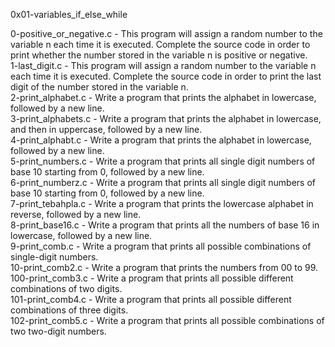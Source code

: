0x01-variables_if_else_while

0-positive_or_negative.c - This program will assign a random number to the variable n each time it is executed. Complete the source code in order to print whether the number stored in the variable n is positive or negative.\
1-last_digit.c - This program will assign a random number to the variable n each time it is executed. Complete the source code in order to print the last digit of the number stored in the variable n.\
2-print_alphabet.c - Write a program that prints the alphabet in lowercase, followed by a new line.\
3-print_alphabets.c - Write a program that prints the alphabet in lowercase, and then in uppercase, followed by a new line.\
4-print_alphabt.c - Write a program that prints the alphabet in lowercase, followed by a new line.\
5-print_numbers.c - Write a program that prints all single digit numbers of base 10 starting from 0, followed by a new line.\
6-print_numberz.c - Write a program that prints all single digit numbers of base 10 starting from 0, followed by a new line.\
7-print_tebahpla.c - Write a program that prints the lowercase alphabet in reverse, followed by a new line.\
8-print_base16.c - Write a program that prints all the numbers of base 16 in lowercase, followed by a new line.\
9-print_comb.c - Write a program that prints all possible combinations of single-digit numbers.\
10-print_comb2.c - Write a program that prints the numbers from 00 to 99.\
100-print_comb3.c - Write a program that prints all possible different combinations of two digits.\
101-print_comb4.c - Write a program that prints all possible different combinations of three digits.\
102-print_comb5.c - Write a program that prints all possible combinations of two two-digit numbers.
